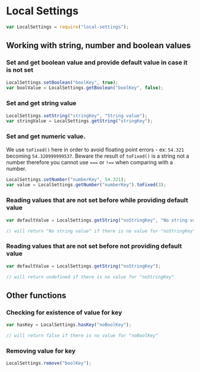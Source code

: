 # Local Settings
``` JavaScript
var LocalSettings = require("local-settings");

```
## Working with string, number and boolean values
### Set and get boolean value and provide default value in case it is not set
``` JavaScript
LocalSettings.setBoolean("boolKey", true);
var boolValue = LocalSettings.getBoolean("boolKey", false);

```
### Set and get string value
``` JavaScript
LocalSettings.setString("stringKey", "String value");
var stringValue = LocalSettings.getString("stringKey");

```
### Set and get numeric value.
We use `toFixed()` here in order to avoid floating point errors - ex: `54.321` becoming `54.320999999537`.
Beware the result of `toFixed()` is a string not a number therefore you cannot use `===` or `!==` when comparing with a number.
``` JavaScript
LocalSettings.setNumber("numberKey", 54.321);
var value = LocalSettings.getNumber("numberKey").toFixed(3);

```
### Reading values that are not set before while providing default value
``` JavaScript
var defaultValue = LocalSettings.getString("noStringKey", "No string value");

// will return "No string value" if there is no value for "noStringKey"
```
### Reading values that are not set before not providing default value
``` JavaScript
var defaultValue = LocalSettings.getString("noStringKey");

// will return undefined if there is no value for "noStringKey"
```
## Other functions
### Checking for existence of value for key
``` JavaScript
var hasKey = LocalSettings.hasKey("noBoolKey");

// will return false if there is no value for "noBoolKey"
```
### Removing value for key
``` JavaScript
LocalSettings.remove("boolKey");

```

